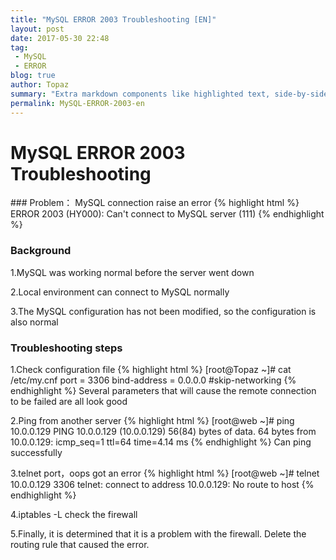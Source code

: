 ```yaml
---
title: "MySQL ERROR 2003 Troubleshooting [EN]"
layout: post
date: 2017-05-30 22:48
tag:
 - MySQL
 - ERROR
blog: true
author: Topaz
summary: "Extra markdown components like highlighted text, side-by-side items, starring/highlighting a blog or project, and embedding gists, videos etc"
permalink: MySQL-ERROR-2003-en
---
```

<h1 class="title"> MySQL ERROR 2003 Troubleshooting </h1>
### Problem：
MySQL connection raise an error
{% highlight html %}
ERROR 2003 (HY000): Can't connect to MySQL server (111)
{% endhighlight %}

### Background
1.MySQL was working normal before the server went down

2.Local environment can connect to MySQL normally

3.The MySQL configuration has not been modified, so the configuration is also normal

### Troubleshooting steps
1.Check configuration file
 {% highlight html %}
 [root@Topaz ~]# cat /etc/my.cnf
 port = 3306
 bind-address = 0.0.0.0
 #skip-networking
 {% endhighlight %}
Several parameters that will cause the remote connection to be failed are all look good


2.Ping from another server
 {% highlight html %}
 [root@web ~]# ping 10.0.0.129
 	PING 10.0.0.129 (10.0.0.129) 56(84) bytes of data.
 	64 bytes from 10.0.0.129: icmp_seq=1 ttl=64 time=4.14 ms
 {% endhighlight %}
Can ping successfully

3.telnet port，oops got an error
 {% highlight html %}
 [root@web ~]# telnet 10.0.0.129 3306
 	telnet: connect to address 10.0.0.129: No route to host
 {% endhighlight %}

4.iptables -L check the firewall

5.Finally, it is determined that it is a problem with the firewall. Delete the routing rule that caused the error.
